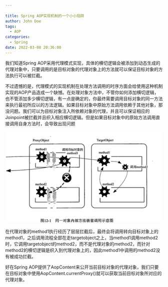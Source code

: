 ```yaml
---

title: Spring AOP实现机制的一个小小陷阱
author: John Doe
tags:
  - AOP
categories:
  - Spring
date: 2022-03-08 20:36:00
---
```


我们知道Spring AOP采用代理模式实现，具体的横切逻辑会被添加到动态生成的代理对象中，只要调用的是目标对象的代理对象上的方法就可以保证目标对象的方法执行可以被拦截。

不过遗憾的是，代理模式的实现机制在处理方法调用的时序方面会给使用这种机制实现的AOP产品造成一个缺憾。在处理对象方法中，不管你如何添加横切逻辑，也不管添加多少横切逻辑，有一点是确定的，你最终需要调用目标对象的同一方法来执行最初所应以的方法逻辑。如果目标对象中原始方法调用依赖于其他对象，那没问题。我们可以为目标对象注入所依赖对象的代理，并且可以保证相应的Joinpoint被拦截并且织入相应横切逻辑。但是如果目标对象中的原始方法调用直接调用自身方法时，会导致出现问题


 ![upload successful](../images/pasted-133.png)
 
 在代理对象的method1执行经历了层层拦截后，最终会将调用转向目标对象上的method1，之后调用流程全部在走targetobject之上，当method1调用method2时，它调用targetobject的method2，而不是代理对象的method2，而针对method2的横切逻辑是织入到代理对象上的，因此method1中调用的method2没有被成功拦截。
 
 好在Spring AOP提供了AopContent来公开当前目标对象的代理对象，我们只要在目标对象中使用AopContent.currentProxy()就可以获取当前目标对象所对应的代理对象。
 
 
 